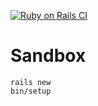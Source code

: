 [![Ruby on Rails CI](https://github.com/jacoyutorius/matrix_job_sample/actions/workflows/rubyonrails.yml/badge.svg)](https://github.com/jacoyutorius/matrix_job_sample/actions/workflows/rubyonrails.yml)

# Sandbox

```
rails new
bin/setup
```
